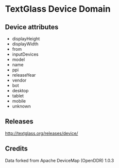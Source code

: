 TextGlass Device Domain
=======================

Device attributes
-----------------

 * displayHeight
 * displayWidth
 * from
 * inputDevices
 * model
 * name
 * ppi
 * releaseYear
 * vendor
 * bot
 * desktop
 * tablet
 * mobile
 * unknown

Releases
--------

http://textglass.org/releases/device/

Credits
-------

Data forked from Apache DeviceMap (OpenDDR) 1.0.3
